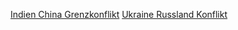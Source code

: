 [Indien China Grenzkonflikt](https://schnecke325.github.io/arman.html)
[Ukraine Russland Konflikt](https://schnecke325.github.io/rayan,html)
